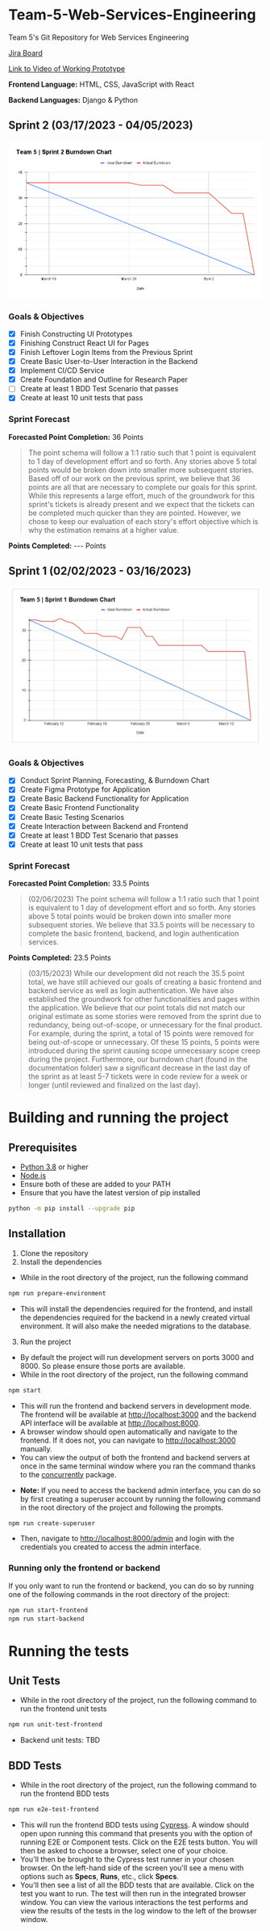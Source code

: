 # Team-5-Web-Services-Engineering
Team 5's Git Repository for Web Services Engineering

[Jira Board](https://teamfivewebservices.atlassian.net/jira/software/projects/T5WSE/boards/1)

[Link to Video of Working Prototype](https://kennesawedu-my.sharepoint.com/personal/jganulin_students_kennesaw_edu/_layouts/15/stream.aspx?id=%2Fpersonal%2Fjganulin%5Fstudents%5Fkennesaw%5Fedu%2FDocuments%2FTeam5ProjectDemo%2Emp4&referrer=Teams%2ETEAMS%2DELECTRON&referrerScenario=p2p%5Fns%2Dbim&ga=1)

**Frontend Language:** HTML, CSS, JavaScript with React

**Backend Languages:** Django & Python

## Sprint 2 (03/17/2023 - 04/05/2023)

![Sprint 2 Burndown Diagram](/Documentation/Diagrams/Team5_Sprint2_Burndown_Chart.png)

### Goals & Objectives
- [x] Finish Constructing UI Prototypes
- [x] Finishing Construct React UI for Pages
- [x] Finish Leftover Login Items from the Previous Sprint
- [x] Create Basic User-to-User Interaction in the Backend
- [x] Implement CI/CD Service
- [x] Create Foundation and Outline for Research Paper
- [ ] Create at least 1 BDD Test Scenario that passes
- [x] Create at least 10 unit tests that pass

### Sprint Forecast
**Forecasted Point Completion:** 36 Points

>The point schema will follow a 1:1 ratio such that 1 point is equivalent to 1 day of development effort and so forth. Any stories above 5 total points would be broken down into smaller more subsequent stories. Based off of our work on the previous sprint, we believe that 36 points are all that are necessary to complete our goals for this sprint. While this represents a large effort, much of the groundwork for this sprint's tickets is already present and we expect that the tickets can be completed much quicker than they are pointed. However, we chose to keep our evaluation of each story's effort objective which is why the estimation remains at a higher value.

**Points Completed:** --- Points

## Sprint 1 (02/02/2023 - 03/16/2023)

![Sprint 1 Burndown Diagram](/Documentation/Diagrams/Team5_Sprint1_BurndownGraph.JPG)

### Goals & Objectives
- [x] Conduct Sprint Planning, Forecasting, & Burndown Chart
- [x] Create Figma Prototype for Application
- [x] Create Basic Backend Functionality for Application
- [x] Create Basic Frontend Functionality
- [x] Create Basic Testing Scenarios
- [x] Create Interaction between Backend and Frontend
- [x] Create at least 1 BDD Test Scenario that passes
- [x] Create at least 10 unit tests that pass

### Sprint Forecast
**Forecasted Point Completion:** 33.5 Points

>(02/06/2023) The point schema will follow a 1:1 ratio such that 1 point is equivalent to 1 day of development effort and so forth. Any stories above 5 total points would be broken down into smaller more subsequent stories. We believe that 33.5 points will be necessary to complete the basic frontend, backend, and login authentication services.

**Points Completed:** 23.5 Points

>(03/15/2023) While our development did not reach the 35.5 point total, we have still achieved our goals of creating a basic frontend and backend service as well as login authentication. We have also established the groundwork for other functionalities and pages within the application. We believe that our point totals did not match our original estimate as some stories were removed from the sprint due to redundancy, being out-of-scope, or unnecessary for the final product. For example, during the sprint, a total of 15 points were removed for being out-of-scope or unnecessary. Of these 15 points, 5 points were introduced during the sprint causing scope unnecessary scope creep during the project. Furthermore, our burndown chart (found in the documentation folder) saw a significant decrease in the last day of the sprint as at least 5-7 tickets were in code review for a week or longer (until reviewed and finalized on the last day).

# Building and running the project
## Prerequisites
* [Python 3.8](https://www.python.org/downloads/) or higher
* [Node.js](https://nodejs.org/en/download/)
* Ensure both of these are added to your PATH
* Ensure that you have the latest version of pip installed
```bash
python -m pip install --upgrade pip
```

## Installation
1. Clone the repository
2. Install the dependencies
- While in the root directory of the project, run the following command
```bash
npm run prepare-environment
```
- This will install the dependencies required for the frontend, and install the dependencies required for the backend in a newly created virtual environment. It will also make the needed migrations to the database.
3. Run the project
- By default the project will run development servers on ports 3000 and 8000. So please ensure those ports are available.
- While in the root directory of the project, run the following command
```bash
npm start
```
- This will run the frontend and backend servers in development mode. The frontend will be available at [http://localhost:3000](http://localhost:3000) and the backend API interface will be available at [http://localhost:8000](http://localhost:8000).
- A browser window should open automatically and navigate to the frontend. If it does not, you can navigate to [http://localhost:3000](http://localhost:3000) manually.
- You can view the output of both the frontend and backend servers at once in the same terminal window where you ran the command thanks to the [concurrently](https://www.npmjs.com/package/concurrently) package.
* **Note:** If you need to access the backend admin interface, you can do so by first creating a superuser account by running the following command in the root directory of the project and following the prompts.
```bash
npm run create-superuser
```
* Then, navigate to [http://localhost:8000/admin](http://localhost:8000/admin) and login with the credentials you created to access the admin interface.

### Running only the frontend or backend
If you only want to run the frontend or backend, you can do so by running one of the following commands in the root directory of the project:
```bash
npm run start-frontend
npm run start-backend
```

# Running the tests
## Unit Tests
- While in the root directory of the project, run the following command to run the frontend unit tests
```bash
npm run unit-test-frontend
```
- Backend unit tests: TBD

## BDD Tests
- While in the root directory of the project, run the following command to run the frontend BDD tests
```bash
npm run e2e-test-frontend
```
- This will run the frontend BDD tests using [Cypress](https://www.cypress.io/). A window should open upon running this command that presents you with the option of running E2E or Component tests. Click on the E2E tests button. You will then be asked to choose a browser, select one of your choice.
- You'll then be brought to the Cypress test runner in your chosen browser. On the left-hand side of the screen you'll see a menu with options such as **Specs**, **Runs**, etc., click **Specs**.
- You'll then see a list of all the BDD tests that are available. Click on the test you want to run. The test will then run in the integrated browser window. You can view the various interactions the test performs and view the results of the tests in the log window to the left of the browser window.
